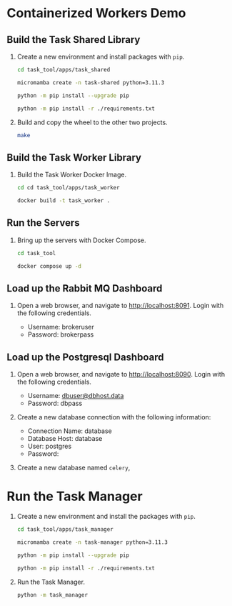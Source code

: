 # Containerized Workers Demo

## Build the Task Shared Library

1. Create a new environment and install packages with `pip`.

    ```bash
    cd task_tool/apps/task_shared

    micromamba create -n task-shared python=3.11.3

    python -m pip install --upgrade pip

    python -m pip install -r ./requirements.txt
    ```

1. Build and copy the wheel to the other two projects.

    ```bash
    make
    ```

## Build the Task Worker Library

1. Build the Task Worker Docker Image.

    ```bash
    cd cd task_tool/apps/task_worker

    docker build -t task_worker .
    ```

## Run the Servers

1. Bring up the servers with Docker Compose.

    ```bash
    cd task_tool

    docker compose up -d
    ```

## Load up the Rabbit MQ Dashboard

1. Open a web browser, and navigate to [http://localhost:8091](http://localhost:8091). Login with the following credentials.

    - Username: brokeruser
    - Password: brokerpass

## Load up the Postgresql Dashboard

1. Open a web browser, and navigate to [http://localhost:8090](http://localhost:8090). Login with the following credentials.

    - Username: dbuser@dbhost.data
    - Password: dbpass

2. Create a new database connection with the following information:

    - Connection Name: database
    - Database Host: database
    - User: postgres
    - Password: <blank>

3. Create a new database named `celery`,

# Run the Task Manager

1. Create a new environment and install the packages with `pip`.

    ```bash
    cd task_tool/apps/task_manager

    micromamba create -n task-manager python=3.11.3

    python -m pip install --upgrade pip

    python -m pip install -r ./requirements.txt
    ```

2. Run the Task Manager.

    ```bash
    python -m task_manager
    ```
